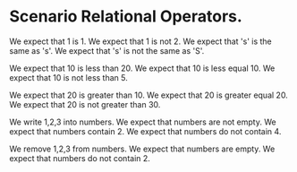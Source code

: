 # Scenario Relational Operators.

We expect that 1 is 1.
We expect that 1 is not 2.
We expect that 's' is the same as 's'.
We expect that 's' is not the same as 'S'.

We expect that 10 is less than 20.
We expect that 10 is less equal 10.
We expect that 10 is not less than 5.

We expect that 20 is greater than 10.
We expect that 20 is greater equal 20.
We expect that 20 is not greater than 30.

We write 1,2,3 into numbers.
We expect that numbers are not empty.
We expect that numbers contain 2.
We expect that numbers do not contain 4.

We remove 1,2,3 from numbers.
We expect that numbers are empty.
We expect that numbers do not contain 2.
